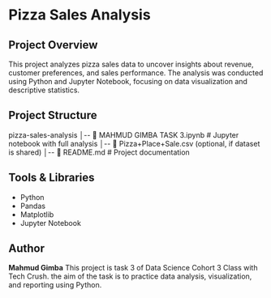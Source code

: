 # Pizza Sales Analysis

## Project Overview

This project analyzes pizza sales data to uncover insights about revenue, customer preferences, and sales performance. The analysis was conducted using Python and Jupyter Notebook, focusing on data visualization and descriptive statistics.

## Project Structure

pizza-sales-analysis
│-- 📄 MAHMUD GIMBA TASK 3.ipynb   # Jupyter notebook with full analysis
│-- 📄 Pizza+Place+Sale.csv (optional, if dataset is shared)
│-- 📄 README.md                     # Project documentation

## Tools & Libraries

* Python
* Pandas
* Matplotlib
* Jupyter Notebook
## Author
**Mahmud Gimba**
This project is task 3  of Data Science Cohort 3 Class with Tech Crush. the aim of the task is to practice data analysis, visualization, and reporting using Python.

